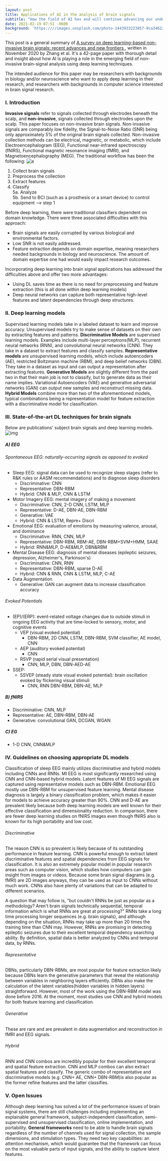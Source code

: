 ```yaml
---
layout: post
title: Applications of AI in the analysis of brain signals
subtitle: "How the field of AI has and will continue advancing our understanding of neural signals" 
date: 2021-02-19 07:51 -0600
background: 'https:////images.unsplash.com/photo-1443933223857-9ca346228f72?ixid=MXwxMjA3fDB8MHxwaG90by1wYWdlfHx8fGVufDB8fHw%3D&ixlib=rb-1.2.1&auto=format&fit=crop&w=1192&q=80'
---
```


This post is a general summary of [A survey on deep learning-based non-invasive brain signals: recent advances and new frontiers ](https://pubmed.ncbi.nlm.nih.gov/33171452/), written in November 2020 by Zhang et al. It's a 42-page paper with thorough detail and insight about how AI is playing a role in the emerging field of non-invasive brain-signal analysis using deep learning techniques.

The intended audience for this paper may be researchers with backgrounds in biology and/or neuroscience who want to apply deep learning in their research, and researchers with backgrounds in computer science interested in brain signal research. 

### I. Introduction
__Invasive signals__ refer to signals collected through electrodes beneath the scalp, and __non-invasive__, signals collected through electrodes upon the scalp. This paper focuses on non-invasive brain signals.
Non-invasive signals are comparably low fidelity, the Signal-to-Noise Ratio (SNR) being only approximately 5% of the original brain signals collected. 
Non-invasive collection methods can be electrical, magnetic, or metabolic, which include Electroencephalogram (EEG), Functional near-infrared spectroscopy (fNIRS), Functional magnetic resonance imaging (fMRI), and Magnetoencephalography (MEG). 
The traditional workflow has been the following: ![a](https://i.ibb.co/pygxV87/Screen-Shot-2021-02-20-at-8-01-56-PM.png) 
1. Collect brain signals
2. Preprocess the collection
3. Extract features
4. Classify <br/>
5a. Analyze <br/>
5b. Send to BCI (such as a prosthesis or a smart device) to control equipment --> step 1

Before deep learning, there were traditional classifiers dependent on domain knowledge. There were three associated difficulties with this approach:
* Brain signals are easily corrupted by various biological and environmental factors.
* Low SNR is not easily addressed.
* Feature extraction depends on domain expertise, meaning researchers needed backgrounds in biology and neuroscience. The amount of domain expertise one had would easily impact research outcomes.

Incorporating deep learning into brain signal applications has addressed the difficulties above and offer two more advantages:
* Using DL saves time as there is no need for preprocessing and feature extraction (this is all done within deep learning models)
* Deep neural networks can capture both representative high-level features and latent dependencies through deep structures. 

### II. Deep learning models 
Supervised learning models take in a labeled dataset to learn and improve accuracy. Unsupervised models try to make sense of datasets on their own by extracting features and patterns. __Discriminative Models__ are supervised learning models. Examples include multi-layer perceptrons(MLP), recurrent neural networks (RNN), and convolutional neural networks (CNN). They take in a dataset to extract features and classify samples. __Representative models__ are unsupervised learning models, which include autoencoders (AE), restricted Boltzmann machine (RBM), and deep belief networks (DBN). They take in a dataset as input and can output a representation after extracting features. __Generative Models__ are slightly different from the past two in that their main job is not to classify, but to generate data as their name implies. Variational Autoencoders (VAE) and generative adversarial networks (GAN) can output new samples and reconstruct missing data. __Hybrid Models__ combine more than two of the aforementioned models, typical combinations being a representation model for feature extraction with a discriminative model for classification.

### III. State-of-the-art DL techniques for brain signals
Below are publications' subject brain signals and deep learning models. 
![img](https://i.ibb.co/j5YyrvD/Screen-Shot-2021-02-21-at-4-37-16-PM.png)

##### A) EEG
###### Spontaneous EEG: naturally-occurring signals as opposed to evoked
* Sleep EEG: signal data can be used to recognize sleep stages (refer to R&K rules or AASM recommendations) and to diagnose sleep disorders
    * Discriminative: CNN
    * Representative: DBN-RBM
    * Hybrid: CNN & MLP, CNN & LSTM
* Motor Imagery EEG: mental imagery of making a movement 
    * Discriminative: CNN, 2-D CNN, LSTM, MLP
    * Representative: D-AE, DBN-AE, DBN-RBM
    * Generative: VAE
    * Hybrid: CNN & LSTM, Repre+ Discri
* Emotional EEG: evaluation of emotions by measuring valence, arousal, and dominance
    * Discriminative: RNN, CNN, MLP
    * Representative: DBN-RBM, RBM-AE, DBN-RBM+SVM+HMM, SAAE
    * Hybrid: RNN&MLP, D-AE&MLP, DBN&RBM
* Mental Disease EEG: diagnosis of mental diseases (epileptic seizures, depression, Alzheimer's, Parkinson's)
    * Discriminative: CNN, RNN
    * Representative: DBN-RBM, sparse D-AE
    * Hybrid: CNN & RNN, CNN & LSTM, MLP, C-AE
* Data Augmentation
    * Generative: GAN can augment data to increase classification accuracy 

###### Evoked Potentials 
* (EP)/(ERP): event-related voltage changes due to outside stimuli in ongoing EEG activity that are time-locked to sensory, motor, and cognitive events
    * VEP (visual evoked potential)
        * DBN-RBM, 2D CNN, LSTM, DBN-RBM, SVM classifier, AE model, CNN
    * AEP (auditory evoked potential)
        * CNN
    * RSVP (rapid serial visual presentation)
        * CNN, MLP, DBN, DBN-AED-AE
* SSEP: 
    * SSVEP (steady state visual evoked potential): brain oscillation evoked by flickering visual stimuli
        * CNN, RNN DBN-RBM, DBN-AE, MLP

##### B) fNIRS
* Discriminative: CNN, MLP
* Representative: AE, DBN-RBM, DBN-AE
* Generative: convolutional GAN, DCGAN, WGAN 

##### C) EG
* 1-D CNN, CNN&MLP

### IV. Guidelines on choosing appropriate DL models
Classification of sleep EEG mainly utilizes discriminative and hybrid models including CNNs and RNNs. MI EEG is most significantly researched using CNN and CNN-based hybrid models. Latent features of MI EEG signals are captured using representative models such as DBN-RBM. Emotional EEG mostly use DBN-RBM for unsupervised feature learning. Mental disease diagnosis is largely a binary classification problem, which makes it easier for models to achieve accuracy greater than 90%. CNN and D-AE are prevalent likely because both deep learning models are well known for their effective classification and dimensionality reduction. In comparison, there are fewer deep learning studies on fNIRS images even though fNIRS also is known for its high portability and low cost.
###### Discriminative
The reason CNN is so prevalent is likely because of its outstanding performance in feature learning. CNN is powerful enough to extract latent discriminative features and spatial dependencies from EEG signals for classification. It is also an extremely popular model in popular research areas such as computer vision, which studies how computers can gain insight from images or videos. Because some brain signal diagrams (e.g. fMRI) are 2D images anyways, they can be used as input to CNNs without much work. CNNs also have plenty of variations that can be adapted to different scenarios.  

A question that may follow is, "but couldn't RNNs be just as popular as a methodology? Aren't brain signals technically sequential, temporal information which is what RNNs are great at processing?" RNNs take a long time processing longer sequences (e.g. brain signals), and although depending on the situation, RNNs may take up more than 20 times the training time than CNN may. However, RNNs are promising in detecting epileptic seizures due to their excellent temporal dependency searching ability. By definition, spatial data is better analyzed by CNNs and temporal data, by RNNs.

###### Representative 
DBNs, particularly DBN-RBMs, are most popular for feature extraction likely because DBNs learn the generative parameters that reveal the relationship between variables in neighboring layers efficiently. DBNs also make the calculation of the latent variables(hidden variables in hidden layers) straightforward. However, most of the work using the DBN-RBM model was done before 2016. At the moment, most studies use CNN and hybrid models for both feature learning and classification. 

###### Generative
These are rare and are prevalent in data augmentation and reconstruction in fMRI and EEG signals.

###### Hybrid
RNN and CNN combos are incredibly popular for their excellent temporal and spatial feature extraction. CNN and MLP combos can also extract spatial features and classify. The generic combo of representative and discriminative models (e.g. CNN+ AE, CNN+ DBN-RBM)is also popular as the former refine features and the latter classifies. 


### V. Open Issues
Although deep learning has solved a lot of the performance issues of brain signal systems, there are still challenges including implementing an explainable general framework, subject-independent classification, semi-supervised and unsupervised classification, online implementation, and portability. 
__General frameworks__ need to be able to handle brain signals regardless of the number of channels used for signal collection, the sample dimensions, and stimulation types. They need two key capabilities: an attention mechanism, which would guarantee that the framework can focus on the most valuable parts of input signals, and the ability to capture latent features. 